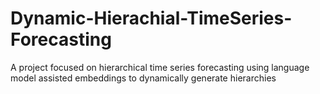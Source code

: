 # Dynamic-Hierachial-TimeSeries-Forecasting
 A project focused on hierarchical time series forecasting using language model assisted embeddings to dynamically generate hierarchies
